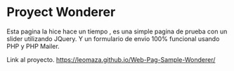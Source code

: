 # Proyect Wonderer
Esta pagina la hice hace un tiempo , es una simple pagina de prueba con un slider utilizando JQuery. Y un formulario de envio 100% funcional usando PHP y PHP Mailer.

Link al proyecto.
https://leomaza.github.io/Web-Pag-Sample-Wonderer/